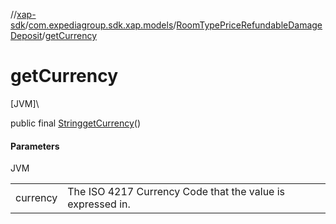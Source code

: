 //[xap-sdk](../../../index.md)/[com.expediagroup.sdk.xap.models](../index.md)/[RoomTypePriceRefundableDamageDeposit](index.md)/[getCurrency](get-currency.md)

# getCurrency

[JVM]\

public final [String](https://docs.oracle.com/javase/8/docs/api/java/lang/String.html)[getCurrency](get-currency.md)()

#### Parameters

JVM

| | |
|---|---|
| currency | The ISO 4217 Currency Code that the value is expressed in. |
